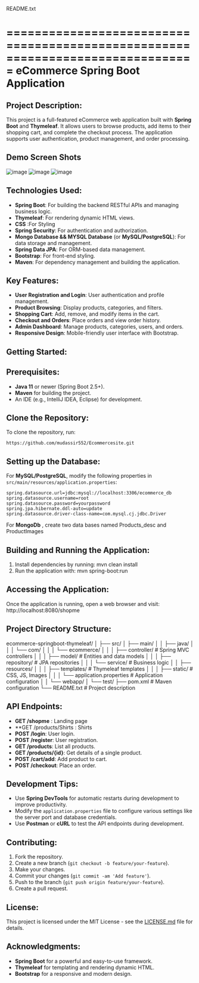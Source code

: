 README.txt

===============================================================================
                     eCommerce Spring Boot Application
===============================================================================

Project Description:
---------------------
This project is a full-featured eCommerce web application built with
**Spring Boot** and **Thymeleaf**. It allows users to browse products, 
add items to their shopping cart, and complete the checkout process.
The application supports user authentication, product management, 
and order processing.

Demo Screen Shots
-------------------
![image](https://github.com/user-attachments/assets/4a0493dd-9570-4c72-b38a-4515217ed130)
![image](https://github.com/user-attachments/assets/09c4101d-5b18-440f-9af8-e73e034a51c7)
![image](https://github.com/user-attachments/assets/fb9e8b5e-946a-4938-a7a5-68a52097f72a)




Technologies Used:
------------------
- **Spring Boot**: For building the backend RESTful APIs and managing business logic.
- **Thymeleaf**: For rendering dynamic HTML views.
- **CSS**      :For Styling
- **Spring Security**: For authentication and authorization.
- **Mongo Database && MYSQL Database** (or **MySQL/PostgreSQL**): For data storage and management.
- **Spring Data JPA**: For ORM-based data management.
- **Bootstrap**: For front-end styling.
- **Maven**: For dependency management and building the application.

Key Features:
-------------
- **User Registration and Login**: User authentication and profile management.
- **Product Browsing**: Display products, categories, and filters.
- **Shopping Cart**: Add, remove, and modify items in the cart.
- **Checkout and Orders**: Place orders and view order history.
- **Admin Dashboard**: Manage products, categories, users, and orders.
- **Responsive Design**: Mobile-friendly user interface with Bootstrap.

Getting Started:
----------------
Prerequisites:
--------------
- **Java 11** or newer (Spring Boot 2.5+).
- **Maven** for building the project.
- An IDE (e.g., IntelliJ IDEA, Eclipse) for development.

Clone the Repository:
----------------------
To clone the repository, run:
    
    https://github.com/mudassir552/Ecommercesite.git

Setting up the Database:
-------------------------

For **MySQL/PostgreSQL**, modify the following properties in `src/main/resources/application.properties`:

    spring.datasource.url=jdbc:mysql://localhost:3306/ecommerce_db
    spring.datasource.username=root
    spring.datasource.password=yourpassword
    spring.jpa.hibernate.ddl-auto=update
    spring.datasource.driver-class-name=com.mysql.cj.jdbc.Driver

For **MongoDb** , create two data bases named Products_desc and ProductImages

Building and Running the Application:
-------------------------------------
1. Install dependencies by running:
        mvn clean install
2. Run the application with:
        mvn spring-boot:run

Accessing the Application:
---------------------------
Once the application is running, open a web browser and visit:
    http://localhost:8080/shopme


Project Directory Structure:
----------------------------
ecommerce-springboot-thymeleaf/
│
├── src/
│   ├── main/
│   │   ├── java/
│   │   │   └── com/
│   │   │       └── ecommerce/
│   │   │           ├── controller/       # Spring MVC controllers
│   │   │           ├── model/            # Entities and data models
│   │   │           ├── repository/       # JPA repositories
│   │   │           └── service/          # Business logic
│   │   ├── resources/
│   │   │   ├── templates/                 # Thymeleaf templates
│   │   │   ├── static/                    # CSS, JS, Images
│   │   │   └── application.properties     # Application configuration
│   │   └── webapp/
│   └── test/
├── pom.xml                                # Maven configuration
└── README.txt                             # Project description

API Endpoints:
--------------
- **GET /shopme** : Landing page
- **GET /products/Shirts : Shirts
- **POST /login**: User login.
- **POST /register**: User registration.
- **GET /products**: List all products.
- **GET /products/{id}**: Get details of a single product.
- **POST /cart/add**: Add product to cart.
- **POST /checkout**: Place an order.

Development Tips:
-----------------
- Use **Spring DevTools** for automatic restarts during development to improve productivity.
- Modify the `application.properties` file to configure various settings like the server port and database credentials.
- Use **Postman** or **cURL** to test the API endpoints during development.

Contributing:
-------------
1. Fork the repository.
2. Create a new branch (`git checkout -b feature/your-feature`).
3. Make your changes.
4. Commit your changes (`git commit -am 'Add feature'`).
5. Push to the branch (`git push origin feature/your-feature`).
6. Create a pull request.

License:
--------
This project is licensed under the MIT License - see the [LICENSE.md](LICENSE.md) file for details.

Acknowledgments:
----------------
- **Spring Boot** for a powerful and easy-to-use framework.
- **Thymeleaf** for templating and rendering dynamic HTML.
- **Bootstrap** for a responsive and modern design.
